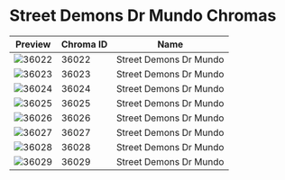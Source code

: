 # Street Demons Dr Mundo Chromas



| Preview | Chroma ID | Name |
|---------|-----------|------|
| ![36022](https://raw.communitydragon.org/latest/plugins/rcp-be-lol-game-data/global/default/v1/champion-chroma-images/36/36022.png) | 36022 | Street Demons Dr Mundo |
| ![36023](https://raw.communitydragon.org/latest/plugins/rcp-be-lol-game-data/global/default/v1/champion-chroma-images/36/36023.png) | 36023 | Street Demons Dr Mundo |
| ![36024](https://raw.communitydragon.org/latest/plugins/rcp-be-lol-game-data/global/default/v1/champion-chroma-images/36/36024.png) | 36024 | Street Demons Dr Mundo |
| ![36025](https://raw.communitydragon.org/latest/plugins/rcp-be-lol-game-data/global/default/v1/champion-chroma-images/36/36025.png) | 36025 | Street Demons Dr Mundo |
| ![36026](https://raw.communitydragon.org/latest/plugins/rcp-be-lol-game-data/global/default/v1/champion-chroma-images/36/36026.png) | 36026 | Street Demons Dr Mundo |
| ![36027](https://raw.communitydragon.org/latest/plugins/rcp-be-lol-game-data/global/default/v1/champion-chroma-images/36/36027.png) | 36027 | Street Demons Dr Mundo |
| ![36028](https://raw.communitydragon.org/latest/plugins/rcp-be-lol-game-data/global/default/v1/champion-chroma-images/36/36028.png) | 36028 | Street Demons Dr Mundo |
| ![36029](https://raw.communitydragon.org/latest/plugins/rcp-be-lol-game-data/global/default/v1/champion-chroma-images/36/36029.png) | 36029 | Street Demons Dr Mundo |